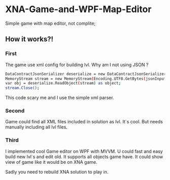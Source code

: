 XNA-Game-and-WPF-Map-Editor
===========================

Simple game with map editor, not complite;

## How it works?!

### First

The game use xml config for building lvl. Why am I not using JSON ?

```bash
DataContractJsonSerializer deserialize = new DataContractJsonSerializer(typeof(object));
MemoryStream stream = new MemoryStream(Encoding.UTF8.GetBytes(jsonInput));
var obj = deserialize.ReadObject(stream) as object;
stream.Close();
```

This code scary me and I use the simple xml parser.

### Second

Game could find all XML files included in solution as lvl. It`s cool. But needs manually including all lvl files.

### Third

I implemented cool Game editor on WPF with MVVM. U could fast and easy build new lvl`s and edit old. 
It supports all objects game have. It could show view of game like it would be on XNA game. 

Sadly you need to rebuild XNA solution to play in.





